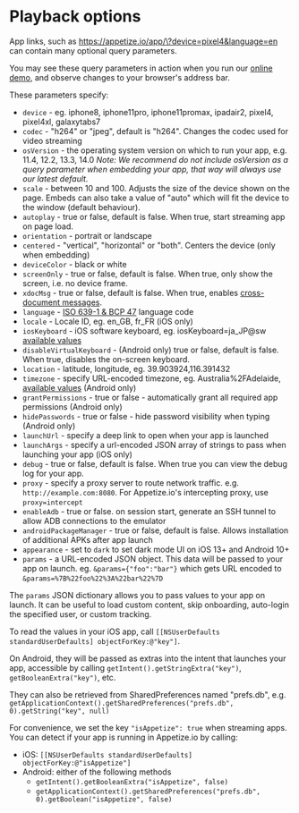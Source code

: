 # Playback options

App links, such as [https://appetize.io/app/\<publicKey>?device=pixel4\&language=en](https://appetize.io/app/%3CpublicKey%3E?device=pixel4\&language=en) can contain many optional query parameters.

You may see these query parameters in action when you run our [online demo](https://appetize.io/demo), and observe changes to your browser's address bar.

These parameters specify:

* `device` - eg. iphone8, iphone11pro, iphone11promax, ipadair2, pixel4, pixel4xl, galaxytabs7
* `codec` - "h264" or "jpeg", default is "h264". Changes the codec used for video streaming
* `osVersion` - the operating system version on which to run your app, e.g. 11.4, 12.2, 13.3, 14.0 _Note: We recommend do not include osVersion as a query parameter when embedding your app, that way will always use our latest default._
* `scale` - between 10 and 100. Adjusts the size of the device shown on the page. Embeds can also take a value of "auto" which will fit the device to the window (default behaviour).
* `autoplay` - true or false, default is false. When true, start streaming app on page load.
* `orientation` - portrait or landscape
* `centered` - "vertical", "horizontal" or "both". Centers the device (only when embedding)
* `deviceColor` - black or white
* `screenOnly` - true or false, default is false. When true, only show the screen, i.e. no device frame.
* `xdocMsg` - true or false, default is false. When true, enables [cross-document messages](cross-document-messages.md).
* `language` - [ISO 639-1 & BCP 47](https://stackoverflow.com/questions/7973023/what-is-the-list-of-supported-languages-locales-on-android) language code
* `locale` - Locale ID, eg. en\_GB, fr\_FR (iOS only)
* `iosKeyboard` - iOS software keyboard, eg. iosKeyboard=ja\_JP@sw [available values](https://pgssoft.github.io/AutoMate/Enums/SoftwareKeyboard.html)
* `disableVirtualKeyboard` - (Android only) true or false, default is false. When true, disables the on-screen keyboard.
* `location` - latitude, longitude, eg. 39.903924,116.391432
* `timezone` - specify URL-encoded timezone, eg. Australia%2FAdelaide, [available values](https://en.wikipedia.org/wiki/List\_of\_tz\_database\_time\_zones) (Android only)
* `grantPermissions` - true or false - automatically grant all required app permissions (Android only)
* `hidePasswords` - true or false - hide password visibility when typing (Android only)
* `launchUrl` - specify a deep link to open when your app is launched
* `launchArgs` - specify a url-encoded JSON array of strings to pass when launching your app (iOS only)
* `debug` - true or false, default is false. When true you can view the debug log for your app.&#x20;
* `proxy` - specify a proxy server to route network traffic. e.g. `http://example.com:8080`. For Appetize.io's intercepting proxy, use `proxy=intercept`
* `enableAdb` - true or false. on session start, generate an SSH tunnel to allow ADB connections to the emulator
* `androidPackageManager` - true or false, default is false. Allows installation of additional APKs after app launch
* `appearance` - set to `dark` to set dark mode UI on iOS 13+ and Android 10+
* `params` - a URL-encoded JSON object. This data will be passed to your app on launch. eg. `&params={"foo":"bar"}` which gets URL encoded to `&params=%7B%22foo%22%3A%22bar%22%7D`

The `params` JSON dictionary allows you to pass values to your app on launch. It can be useful to load custom content, skip onboarding, auto-login the specified user, or custom tracking.

To read the values in your iOS app, call `[[NSUserDefaults standardUserDefaults] objectForKey:@"key"]`.

On Android, they will be passed as extras into the intent that launches your app, accessible by calling `getIntent().getStringExtra("key")`, `getBooleanExtra("key")`, etc.

They can also be retrieved from SharedPreferences named "prefs.db", e.g. `getApplicationContext().getSharedPreferences("prefs.db", 0).getString("key", null)`

For convenience, we set the key `"isAppetize": true` when streaming apps. You can detect if your app is running in Appetize.io by calling:

* iOS: `[[NSUserDefaults standardUserDefaults] objectForKey:@"isAppetize"]`
* Android: either of the following methods
  * `getIntent().getBooleanExtra("isAppetize", false)`
  * `getApplicationContext().getSharedPreferences("prefs.db", 0).getBoolean("isAppetize", false)`
